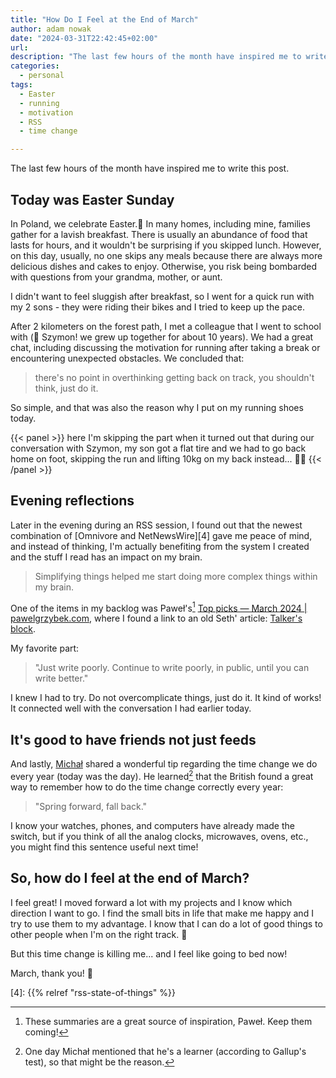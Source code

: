 ```yaml
---
title: "How Do I Feel at the End of March"
author: adam nowak
date: "2024-03-31T22:42:45+02:00"
url:
description: "The last few hours of the month have inspired me to write this post."
categories:
  - personal
tags:
  - Easter
  - running
  - motivation
  - RSS
  - time change

---
```


The last few hours of the month have inspired me to write this post.

## Today was Easter Sunday

In Poland, we celebrate Easter.🐣 In many homes, including mine, families gather for a lavish breakfast. There is usually an abundance of food that lasts for hours, and it wouldn't be surprising if you skipped lunch. However, on this day, usually, no one skips any meals because there are always more delicious dishes and cakes to enjoy. Otherwise, you risk being bombarded with questions from your grandma, mother, or aunt.

I didn't want to feel sluggish after breakfast, so I went for a quick run with my 2 sons - they were riding their bikes and I tried to keep up the pace.

After 2 kilometers on the forest path, I met a colleague that I went to school with (👋 Szymon! we grew up together for about 10 years). We had a great chat, including discussing the motivation for running after taking a break or encountering unexpected obstacles. We concluded that:

> there's no point in overthinking getting back on track, you shouldn't think, just do it.

So simple, and that was also the reason why I put on my running shoes today.

{{< panel >}}
here I'm skipping the part when it turned out that during our conversation with Szymon, my son got a flat tire and we had to go back home on foot, skipping the run and lifting 10kg on my back instead... 🤦‍♂️
{{< /panel >}}

## Evening reflections

Later in the evening during an RSS session, I found out that the newest combination of [Omnivore and NetNewsWire][4] gave me peace of mind, and instead of thinking, I'm actually benefiting from the system I created and the stuff I read has an impact on my brain.

> Simplifying things helped me start doing more complex things within my brain.

One of the items in my backlog was Paweł's[^1] [Top picks — March 2024 | pawelgrzybek.com][2], where I found a link to an old Seth' article: [Talker's block][3].

My favorite part:

> "Just write poorly. Continue to write poorly, in public, until you can write better."

I knew I had to try. Do not overcomplicate things, just do it. It kind of works! It connected well with the conversation I had earlier today.

## It's good to have friends not just feeds

And lastly, [Michał][1] shared a wonderful tip regarding the time change we do every year (today was the day). He learned[^2] that the British found a great way to remember how to do the time change correctly every year:

> "Spring forward, fall back."

I know your watches, phones, and computers have already made the switch, but if you think of all the analog clocks, microwaves, ovens, etc., you might find this sentence useful next time!

## So, how do I feel at the end of March?

I feel great! I moved forward a lot with my projects and I know which direction I want to go. I find the small bits in life that make me happy and I try to use them to my advantage. I know that I can do a lot of good things to other people when I'm on the right track. 🙌

But this time change is killing me... and I feel like going to bed now!

March, thank you! 💙

[1]: https://ruby.social/@dmp
[2]: https://pawelgrzybek.com/top-picks-2024-march/
[3]: https://seths.blog/2011/09/talkers-block/
[4]: {{% relref "rss-state-of-things" %}}

[^1]: These summaries are a great source of inspiration, Paweł. Keep them coming!
[^2]: One day Michał mentioned that he's a learner (according to Gallup's test), so that might be the reason.
